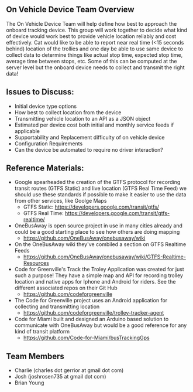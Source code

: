 
## On Vehicle Device Team Overview

The On Vehicle Device Team will help define how best to approach the onboard tracking device.  This group will work together to decide what kind of device would work best to provide vehicle location reliably and cost effectively.  Cat would like to be able to report near real time (<15 seconds behind) location of the trollies and one day be able to use same device to collect data to determine things like actual stop time, expected stop time, average time between stops, etc. Some of this can be computed at the server level but the onboard device needs to collect and transmit the right data! 

## Issues to Discuss:

* Initial device type options
* How best to collect location from the device
* Transmitting vehicle location to an API as a JSON object
* Estimated per device cost both initial and monthly service feeds if applicable
* Supportability and Replacement difficulty of on vehicle device
* Configuration Requirements
* Can the device be automated to require no driver interaction?

## Reference Materials:

* Google spearheaded the creation of the GTFS protocol for recording transit routes (GTFS Static) and live location (GTFS Real Time Feed) we should use these standards if possible to make it easier to use the data from other services, like Goolge Maps
   * GTFS Static: https://developers.google.com/transit/gtfs/
   * GTFS Real Time: https://developers.google.com/transit/gtfs-realtime/
* OneBusAway is open source project in use in many cities already and could be a good starting place to see how others are doing mapping
   * https://github.com/OneBusAway/onebusaway/wiki
* On the OneBusAway wiki they've combiled a section on GTFS Realtime Feeds
   * https://github.com/OneBusAway/onebusaway/wiki/GTFS-Realtime-Resources
* Code for Greenville's Track the Troley Application was created for just such a purpose!  They have a simple map and API for recording trolley location and native apps for Iphone and Android for riders. See the different associated repos on their Git Hub 
   * https://github.com/codeforgreenville
* The Code for Greenville project uses an Android application for collecting and transmitting location   
   * https://github.com/codeforgreenville/trolley-tracker-agent
* Code for Miami built and designed an Arduino based solution to communicate with OneBusAway but would be a good reference for any kind of transit platform
   * https://github.com/Code-for-Miami/busTrackingGps

## Team Members
* Charlie (charles dot gerrior at gmail dot com)
* Josh (joshrosen735 at gmail dot com)
* Brian Young

